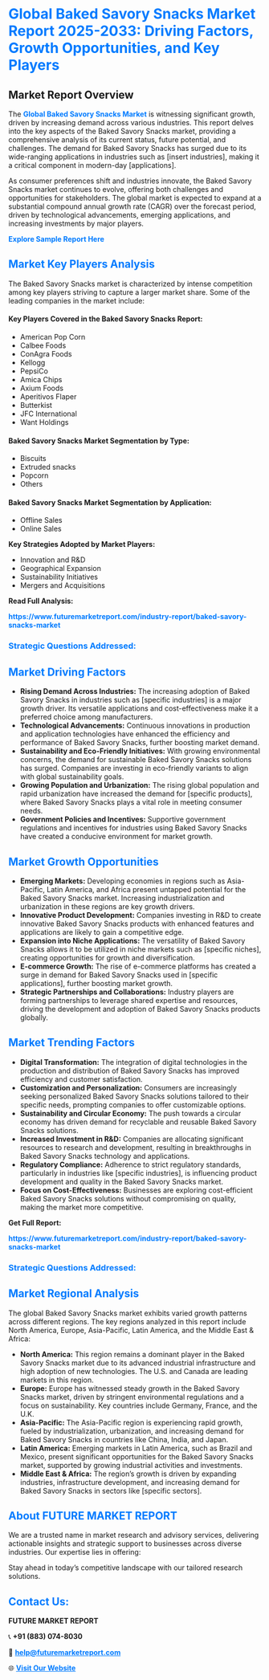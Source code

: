 <h1 style="color: #007BFF;">Global Baked Savory Snacks Market Report 2025-2033: Driving Factors, Growth Opportunities, and Key Players</h1>

<section id="overview">
<h2>Market Report Overview</h2>
<p>The <a href="https://www.futuremarketreport.com/industry-report/baked-savory-snacks-market" style="color: #007BFF; text-decoration: none;"><strong>Global Baked Savory Snacks Market</strong></a> is witnessing significant growth, driven by increasing demand across various industries. This report delves into the key aspects of the Baked Savory Snacks market, providing a comprehensive analysis of its current status, future potential, and challenges. The demand for Baked Savory Snacks has surged due to its wide-ranging applications in industries such as [insert industries], making it a critical component in modern-day [applications].</p>
<p>As consumer preferences shift and industries innovate, the Baked Savory Snacks market continues to evolve, offering both challenges and opportunities for stakeholders. The global market is expected to expand at a substantial compound annual growth rate (CAGR) over the forecast period, driven by technological advancements, emerging applications, and increasing investments by major players.</p>
</section>

<section id="overview">
<p><a href="https://www.futuremarketreport.com/request-sample/reportId=63981" style="color: #007BFF; text-decoration: none;"><strong>Explore Sample Report Here</strong></a></p>
</section>

<section id="key-players">
<h2 style="color: #007BFF;">Market Key Players Analysis</h2>
<p>The Baked Savory Snacks market is characterized by intense competition among key players striving to capture a larger market share. Some of the leading companies in the market include:</p>
<h4>Key Players Covered in the Baked Savory Snacks Report:</h4>
<ul><li>American Pop Corn</li><li>Calbee Foods</li><li>ConAgra Foods</li><li>Kellogg</li><li>PepsiCo</li><li>Amica Chips</li><li>Axium Foods</li><li>Aperitivos Flaper</li><li>Butterkist</li><li>JFC International</li><li>Want Holdings</li></ul>
<h4>Baked Savory Snacks Market Segmentation by Type:</h4>
<ul><li>Biscuits</li><li>Extruded snacks</li><li>Popcorn</li><li>Others</li></ul>

<h4>Baked Savory Snacks Market Segmentation by Application:</h4>
<ul><li>Offline Sales</li><li>Online Sales</li></ul>
<p><strong>Key Strategies Adopted by Market Players:</strong></p>
<ul>
<li>Innovation and R&D</li>
<li>Geographical Expansion</li>
<li>Sustainability Initiatives</li>
<li>Mergers and Acquisitions</li>
</ul>
</section>

<section>
<p><strong>Read Full Analysis: </strong></p><a href="https://www.futuremarketreport.com/industry-report/baked-savory-snacks-market" style="color: #007BFF; text-decoration: none;"><strong>https://www.futuremarketreport.com/industry-report/baked-savory-snacks-market</strong></a>
<h3 style="color: #007BFF;">Strategic Questions Addressed:</h3>
</section>

<section id="driving-factors">
<h2 style="color: #007BFF;">Market Driving Factors</h2>
<ul>
<li><strong>Rising Demand Across Industries:</strong> The increasing adoption of Baked Savory Snacks in industries such as [specific industries] is a major growth driver. Its versatile applications and cost-effectiveness make it a preferred choice among manufacturers.</li>
<li><strong>Technological Advancements:</strong> Continuous innovations in production and application technologies have enhanced the efficiency and performance of Baked Savory Snacks, further boosting market demand.</li>
<li><strong>Sustainability and Eco-Friendly Initiatives:</strong> With growing environmental concerns, the demand for sustainable Baked Savory Snacks solutions has surged. Companies are investing in eco-friendly variants to align with global sustainability goals.</li>
<li><strong>Growing Population and Urbanization:</strong> The rising global population and rapid urbanization have increased the demand for [specific products], where Baked Savory Snacks plays a vital role in meeting consumer needs.</li>
<li><strong>Government Policies and Incentives:</strong> Supportive government regulations and incentives for industries using Baked Savory Snacks have created a conducive environment for market growth.</li>
</ul>
</section>

<section id="growth-opportunities">
<h2 style="color: #007BFF;">Market Growth Opportunities</h2>
<ul>
<li><strong>Emerging Markets:</strong> Developing economies in regions such as Asia-Pacific, Latin America, and Africa present untapped potential for the Baked Savory Snacks market. Increasing industrialization and urbanization in these regions are key growth drivers.</li>
<li><strong>Innovative Product Development:</strong> Companies investing in R&D to create innovative Baked Savory Snacks products with enhanced features and applications are likely to gain a competitive edge.</li>
<li><strong>Expansion into Niche Applications:</strong> The versatility of Baked Savory Snacks allows it to be utilized in niche markets such as [specific niches], creating opportunities for growth and diversification.</li>
<li><strong>E-commerce Growth:</strong> The rise of e-commerce platforms has created a surge in demand for Baked Savory Snacks used in [specific applications], further boosting market growth.</li>
<li><strong>Strategic Partnerships and Collaborations:</strong> Industry players are forming partnerships to leverage shared expertise and resources, driving the development and adoption of Baked Savory Snacks products globally.</li>
</ul>
</section>

<section id="trending-factors">
<h2 style="color: #007BFF;">Market Trending Factors</h2>
<ul>
<li><strong>Digital Transformation:</strong> The integration of digital technologies in the production and distribution of Baked Savory Snacks has improved efficiency and customer satisfaction.</li>
<li><strong>Customization and Personalization:</strong> Consumers are increasingly seeking personalized Baked Savory Snacks solutions tailored to their specific needs, prompting companies to offer customizable options.</li>
<li><strong>Sustainability and Circular Economy:</strong> The push towards a circular economy has driven demand for recyclable and reusable Baked Savory Snacks solutions.</li>
<li><strong>Increased Investment in R&D:</strong> Companies are allocating significant resources to research and development, resulting in breakthroughs in Baked Savory Snacks technology and applications.</li>
<li><strong>Regulatory Compliance:</strong> Adherence to strict regulatory standards, particularly in industries like [specific industries], is influencing product development and quality in the Baked Savory Snacks market.</li>
<li><strong>Focus on Cost-Effectiveness:</strong> Businesses are exploring cost-efficient Baked Savory Snacks solutions without compromising on quality, making the market more competitive.</li>
</ul>
</section>

<section>
<p><strong>Get Full Report: </strong></p><a href="https://www.futuremarketreport.com/industry-report/baked-savory-snacks-market" style="color: #007BFF; text-decoration: none;"><strong>https://www.futuremarketreport.com/industry-report/baked-savory-snacks-market</strong></a>
<h3 style="color: #007BFF;">Strategic Questions Addressed:</h3>
</section>


<section id="regional-analysis">
<h2 style="color: #007BFF;">Market Regional Analysis</h2>
<p>The global Baked Savory Snacks market exhibits varied growth patterns across different regions. The key regions analyzed in this report include North America, Europe, Asia-Pacific, Latin America, and the Middle East & Africa:</p>
<ul>
<li><strong>North America:</strong> This region remains a dominant player in the Baked Savory Snacks market due to its advanced industrial infrastructure and high adoption of new technologies. The U.S. and Canada are leading markets in this region.</li>
<li><strong>Europe:</strong> Europe has witnessed steady growth in the Baked Savory Snacks market, driven by stringent environmental regulations and a focus on sustainability. Key countries include Germany, France, and the U.K.</li>
<li><strong>Asia-Pacific:</strong> The Asia-Pacific region is experiencing rapid growth, fueled by industrialization, urbanization, and increasing demand for Baked Savory Snacks in countries like China, India, and Japan.</li>
<li><strong>Latin America:</strong> Emerging markets in Latin America, such as Brazil and Mexico, present significant opportunities for the Baked Savory Snacks market, supported by growing industrial activities and investments.</li>
<li><strong>Middle East & Africa:</strong> The region’s growth is driven by expanding industries, infrastructure development, and increasing demand for Baked Savory Snacks in sectors like [specific sectors].</li>
</ul>
</section>

<footer>
<h2 style="color: #007BFF;">About FUTURE MARKET REPORT</h2>
<p>We are a trusted name in market research and advisory services, delivering actionable insights and strategic support to businesses across diverse industries. Our expertise lies in offering:</p>

<p>Stay ahead in today’s competitive landscape with our tailored research solutions.</p>

<h2 style="color: #007BFF;">Contact Us:</h2>
<p><strong>FUTURE MARKET REPORT</strong></p>
<p>📞 <strong>+91 (883) 074-8030</strong></p>
<p>📧 <strong><a href="mailto:help@futuremarketreport.com" style="color: #007BFF;">help@futuremarketreport.com</a></strong></p>
<p>🌐 <strong><a href="https://www.futuremarketreport.com/" style="color: #007BFF;">Visit Our Website</a></strong></p>
</footer>